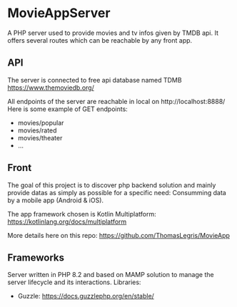 # MovieAppServer
A PHP server used to provide movies and tv infos given by TMDB api. 
It offers several routes which can be reachable by any front app. 

## API
The server is connected to free api database named TDMB https://www.themoviedb.org/

All endpoints of the server are reachable in local on http://localhost:8888/
Here is some example of GET endpoints:
- movies/popular
- movies/rated
- movies/theater
- ...

## Front
The goal of this project is to discover php backend solution and mainly provide datas as simply as possible for a specific need: Consumming data by a mobile app (Android & iOS).

The app framework chosen is Kotlin Multiplatform: https://kotlinlang.org/docs/multiplatform

More details here on this repo:
https://github.com/ThomasLegris/MovieApp

## Frameworks
Server written in PHP 8.2 and based on MAMP solution to manage the server lifecycle and its interactions.
Libraries: 
- Guzzle: https://docs.guzzlephp.org/en/stable/

